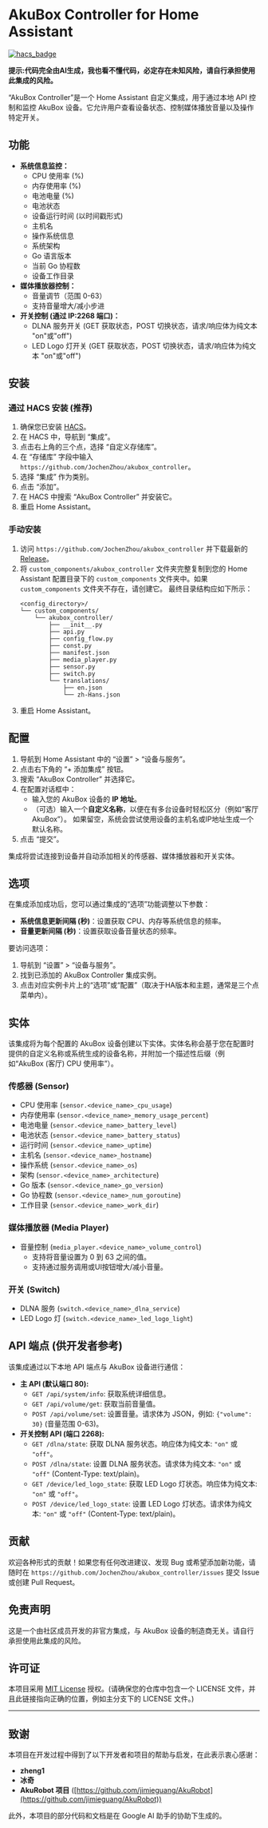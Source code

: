 # AkuBox Controller for Home Assistant

[![hacs_badge](https://img.shields.io/badge/HACS-Default-orange.svg)](https://github.com/custom-components/hacs)

**提示:代码完全由AI生成，我也看不懂代码，必定存在未知风险，请自行承担使用此集成的风险。**

“AkuBox Controller”是一个 Home Assistant 自定义集成，用于通过本地 API 控制和监控 AkuBox 设备。它允许用户查看设备状态、控制媒体播放音量以及操作特定开关。

## 功能

* **系统信息监控：**
    * CPU 使用率 (%)
    * 内存使用率 (%)
    * 电池电量 (%)
    * 电池状态
    * 设备运行时间 (以时间戳形式)
    * 主机名
    * 操作系统信息
    * 系统架构
    * Go 语言版本
    * 当前 Go 协程数
    * 设备工作目录
* **媒体播放器控制：**
    * 音量调节（范围 0-63）
    * 支持音量增大/减小步进
* **开关控制 (通过 IP:2268 端口)：**
    * DLNA 服务开关 (GET 获取状态，POST 切换状态，请求/响应体为纯文本 "on"或"off")
    * LED Logo 灯开关 (GET 获取状态，POST 切换状态，请求/响应体为纯文本 "on"或"off")

## 安装

### 通过 HACS 安装 (推荐)

1.  确保您已安装 [HACS](https://hacs.xyz/)。
2.  在 HACS 中，导航到 “集成”。
3.  点击右上角的三个点，选择 “自定义存储库”。
4.  在 “存储库” 字段中输入 `https://github.com/JochenZhou/akubox_controller`。
5.  选择 “集成” 作为类别。
6.  点击 “添加”。
7.  在 HACS 中搜索 “AkuBox Controller” 并安装它。
8.  重启 Home Assistant。

### 手动安装

1.  访问 `https://github.com/JochenZhou/akubox_controller` 并下载最新的 [Release](https://github.com/JochenZhou/akubox_controller/releases)。
2.  将 `custom_components/akubox_controller` 文件夹完整复制到您的 Home Assistant 配置目录下的 `custom_components` 文件夹中。如果 `custom_components` 文件夹不存在，请创建它。
    最终目录结构应如下所示：
    ```
    <config_directory>/
    └── custom_components/
        └── akubox_controller/
            ├── __init__.py
            ├── api.py
            ├── config_flow.py
            ├── const.py
            ├── manifest.json
            ├── media_player.py
            ├── sensor.py
            ├── switch.py
            └── translations/
                ├── en.json
                └── zh-Hans.json
    ```
3.  重启 Home Assistant。

## 配置

1.  导航到 Home Assistant 中的 “设置” > “设备与服务”。
2.  点击右下角的 “+ 添加集成” 按钮。
3.  搜索 “AkuBox Controller” 并选择它。
4.  在配置对话框中：
    * 输入您的 AkuBox 设备的 **IP 地址**。
    * （可选）输入一个**自定义名称**，以便在有多台设备时轻松区分（例如“客厅 AkuBox”）。 如果留空，系统会尝试使用设备的主机名或IP地址生成一个默认名称。
5.  点击 “提交”。

集成将尝试连接到设备并自动添加相关的传感器、媒体播放器和开关实体。

## 选项

在集成添加成功后，您可以通过集成的“选项”功能调整以下参数：

* **系统信息更新间隔 (秒)**：设置获取 CPU、内存等系统信息的频率。
* **音量更新间隔 (秒)**：设置获取设备音量状态的频率。

要访问选项：
1.  导航到 “设置” > “设备与服务”。
2.  找到已添加的 AkuBox Controller 集成实例。
3.  点击对应实例卡片上的“选项”或“配置”（取决于HA版本和主题，通常是三个点菜单内）。

## 实体

该集成将为每个配置的 AkuBox 设备创建以下实体。实体名称会基于您在配置时提供的自定义名称或系统生成的设备名称，并附加一个描述性后缀（例如“AkuBox (客厅) CPU 使用率”）。

### 传感器 (Sensor)
* CPU 使用率 (`sensor.<device_name>_cpu_usage`)
* 内存使用率 (`sensor.<device_name>_memory_usage_percent`)
* 电池电量 (`sensor.<device_name>_battery_level`)
* 电池状态 (`sensor.<device_name>_battery_status`)
* 运行时间 (`sensor.<device_name>_uptime`)
* 主机名 (`sensor.<device_name>_hostname`)
* 操作系统 (`sensor.<device_name>_os`)
* 架构 (`sensor.<device_name>_architecture`)
* Go 版本 (`sensor.<device_name>_go_version`)
* Go 协程数 (`sensor.<device_name>_num_goroutine`)
* 工作目录 (`sensor.<device_name>_work_dir`)

### 媒体播放器 (Media Player)
* 音量控制 (`media_player.<device_name>_volume_control`)
    * 支持将音量设置为 0 到 63 之间的值。
    * 支持通过服务调用或UI按钮增大/减小音量。

### 开关 (Switch)
* DLNA 服务 (`switch.<device_name>_dlna_service`)
* LED Logo 灯 (`switch.<device_name>_led_logo_light`)

## API 端点 (供开发者参考)

该集成通过以下本地 API 端点与 AkuBox 设备进行通信：

* **主 API (默认端口 80):**
    * `GET /api/system/info`: 获取系统详细信息。
    * `GET /api/volume/get`: 获取当前音量值。
    * `POST /api/volume/set`: 设置音量。请求体为 JSON，例如: `{"volume": 30}` (音量范围 0-63)。
* **开关控制 API (端口 2268):**
    * `GET /dlna/state`: 获取 DLNA 服务状态。响应体为纯文本: `"on"` 或 `"off"`。
    * `POST /dlna/state`: 设置 DLNA 服务状态。请求体为纯文本: `"on"` 或 `"off"` (Content-Type: text/plain)。
    * `GET /device/led_logo_state`: 获取 LED Logo 灯状态。响应体为纯文本: `"on"` 或 `"off"`。
    * `POST /device/led_logo_state`: 设置 LED Logo 灯状态。请求体为纯文本: `"on"` 或 `"off"` (Content-Type: text/plain)。

## 贡献

欢迎各种形式的贡献！如果您有任何改进建议、发现 Bug 或希望添加新功能，请随时在 `https://github.com/JochenZhou/akubox_controller/issues` 提交 Issue 或创建 Pull Request。

## 免责声明

这是一个由社区成员开发的非官方集成，与 AkuBox 设备的制造商无关。请自行承担使用此集成的风险。

## 许可证

本项目采用 [MIT License](https://github.com/JochenZhou/akubox_controller/blob/main/LICENSE) 授权。(请确保您的仓库中包含一个 LICENSE 文件，并且此链接指向正确的位置，例如主分支下的 LICENSE 文件。)

---
## 致谢

本项目在开发过程中得到了以下开发者和项目的帮助与启发，在此表示衷心感谢：

* **zheng1**
* **冰奇**
* **AkuRobot 项目** ([https://github.com/jimieguang/AkuRobot](https://github.com/jimieguang/AkuRobot))

此外，本项目的部分代码和文档是在 Google AI 助手的协助下生成的。
